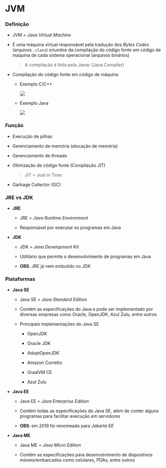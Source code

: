 # JVM

### Definição

* JVM = *Java Virtual Machine*

* É uma máquina virtual responsável pela tradução dos *Bytes Codes* (arquivos `.class`) oriundos da compilação do código fonte em código de máquina de cada sistema operacional (arquivos binários)

  > A compilação é feita pela *Javac* (Java Compiler)

* Compilação do código fonte em código de máquina

  * Exemplo C/C++

    ![](processo-de-compilacao-em-linguagens-compadas.jpg)

  * Exemplo Java

    ![](processo-de-compilacao-em-linguagem-jit.jpg)

### Função

* Execução de pilhas

* Gerenciamento de memória (alocação de memória)

* Gerenciamento de threads

* Otimização de código fonte (Compilação JIT)

  > JIT = Just in Time

* Garbage Collector (GC)

### JRE vs JDK

* **JRE**

  * JRE = *Java Runtime Environment*

  * Responsável por executar os programas em Java

* **JDK**

  * JDK = *Java Development Kit*

  * Utilitário que permite o desenvolvimento de programas em Java

  * **OBS**: JRE já vem embutido no JDK

### Plataformas

* **Java SE**
  
  * Java SE = *Java Standard Edition*

  * Contém as especificações do Java e pode ser implementado por diversas empresas como Oracle, OpenJDK, Azul Zulu, entre outros

  * Principais implementações do Java SE

    * OpenJDK

    * Oracle JDK

    * AdoptOpenJDK

    * Amazon Corretto

    * GraalVM CE

    * Azul Zulu

* **Java EE**

  * Java EE = *Java Enterprise Edition*

  * Contém todas as especificações do Java SE, além de conter alguns programas para facilitar execução em servidores

  * **OBS**: em 2019 foi renomeado para *Jakarta EE*

* **Java ME**

  * Java ME = *Java Micro Edition*

  * Contém as especificações para desenvolvimento de dispositivos móveis/embarcados como celulares, PDAs, entre outros